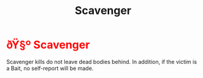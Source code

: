 ﻿---
lang: en-US
title: Scavenger
prev: RiftMaker
next: Shapemaster
---
# <font color="red">ðŸ§º <b>Scavenger</b></font> <Badge text="Concealing" type="tip" vertical="middle"/>

Scavenger kills do not leave dead bodies behind. In addition, if the victim is a Bait, no self-report will be made.